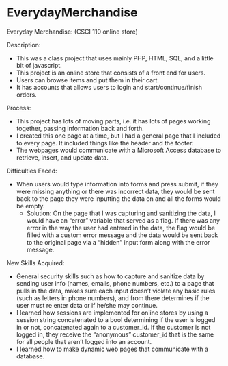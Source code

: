 # EverydayMerchandise

Everyday Merchandise: (CSCI 110 online store)

Description: 
- This was a class project that uses mainly PHP, HTML, SQL, and a little bit of javascript.
- This project is an online store that consists of a front end for users.
- Users can browse items and put them in their cart.
- It has accounts that allows users to login and start/continue/finish orders.

Process:
- This project has lots of moving parts, i.e. it has lots of pages working together, passing information back and forth.
- I created this one page at a time, but I had a general page that I included to every page. It included things like the header and the footer.
- The webpages would communicate with a Microsoft Access database to retrieve,  insert, and update data.

Difficulties Faced: 
- When users would type information into forms and press submit, if they were missing anything or there was incorrect data, they would be sent back to the page they were inputting the data on and all the forms would be empty.
  - Solution: On the page that I was capturing and sanitizing the data, I would have an “error” variable that served as a flag. If there was any error in the way the user had entered in the data, the flag would be filled with a custom error message and the data would be sent back to the original page via a “hidden” input form along with the error message.

New Skills Acquired:
- General security skills such as how to capture and sanitize data by sending user info (names, emails, phone numbers, etc.) to a page that pulls in the data, makes sure each input doesn’t violate any basic rules (such as letters in phone numbers), and from there determines if the user must re enter data or if he/she may continue.
- I learned how sessions are implemented for online stores by using a session string concatenated to a bool determining if the user is logged in or not, concatenated again to a customer_id. If the customer is not logged in, they receive the “anonymous” customer_id that is the same for all people that aren’t logged into an account.
- I learned how to make dynamic web pages that communicate with a database.
